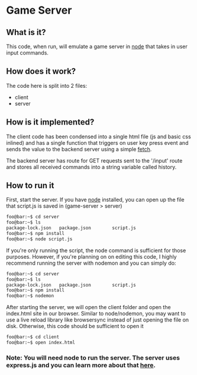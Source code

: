 # Game Server 

## What is it?

This code, when run, will emulate a game server in [node](https://nodejs.org/en/) that 
takes in user input commands. 

## How does it work?

The code here is split into 2 files:
* client
* server

## How is it implemented?

The client code has been condensed into a single html file 
(js and basic css inlined) and has a single function that
triggers on user key press event and sends the value to the
backend server using a simple [fetch](https://developer.mozilla.org/en-US/docs/Web/API/Fetch_API).

The backend server has route for GET requests sent to the '/input' 
route and stores all received commands into a string variable 
called history.

## How to run it
First, start the server. If you have [node](https://nodejs.org/en/) installed, you 
can open up the file that script.js is saved in (game-server > server)

```bash session
foo@bar:~$ cd server
foo@bar:~$ ls
package-lock.json	package.json		script.js
foo@bar:~$ npm install
foo@bar:~$ node script.js
```

If you're only running the script, the node command is 
sufficient for those purposes. However, if you're planning on 
on editing this code, I highly recommend running the server 
with nodemon and you can simply do: 

```bash session
foo@bar:~$ cd server
foo@bar:~$ ls
package-lock.json	package.json		script.js
foo@bar:~$ npm install
foo@bar:~$ nodemon
```

After starting the server, we will open the client folder and
open the index.html site in our browser. Similar to node/nodemon, 
you may want to use a live reload library like browsersync instead
of just opening the file on disk. Otherwise, this code should be 
sufficient to open it

```bash session
foo@bar:~$ cd client
foo@bar:~$ open index.html
```

### Note: You will need node to run the server. The server uses express.js and you can learn more about that [here](https://expressjs.com/).